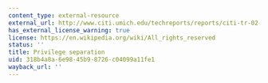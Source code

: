 ```yaml
---
content_type: external-resource
external_url: http://www.citi.umich.edu/techreports/reports/citi-tr-02-2.ps.gz
has_external_license_warning: true
license: https://en.wikipedia.org/wiki/All_rights_reserved
status: ''
title: Privilege separation
uid: 318b4a8a-6e98-45b9-8726-c04099a11fe1
wayback_url: ''
---
```

